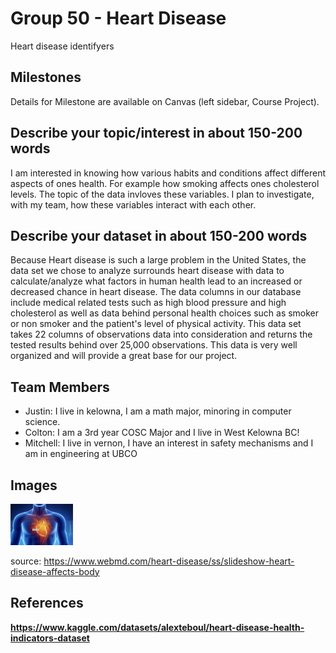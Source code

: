 # Group 50 - Heart Disease

Heart disease identifyers

## Milestones

Details for Milestone are available on Canvas (left sidebar, Course Project).

## Describe your topic/interest in about 150-200 words


I am interested in knowing how various habits and conditions affect different aspects of ones health. For example how smoking affects ones cholesterol levels. The topic of the data invloves these variables. I plan to investigate, with my team, how these variables interact with each other.
## Describe your dataset in about 150-200 words

Because Heart disease is such a large problem in the United States, the data set we chose to analyze surrounds heart disease with data to calculate/analyze what factors in human health lead to an increased or decreased chance in heart disease. The data columns in our database include medical related tests such as high blood pressure and high cholesterol as well as data behind personal health choices such as smoker or non smoker and the patient's level of physical activity. This data set takes 22 columns of observations data into consideration and returns the tested results behind over 25,000 observations. This data is very well organized and will provide a great base for our project.

## Team Members
- Justin: I live in kelowna, I am a math major, minoring in computer science. 
- Colton: I am a 3rd year COSC Major and I live in West Kelowna BC!
- Mitchell: I live in vernon, I have an interest in safety mechanisms and I am in engineering at UBCO

## Images

<img src ="./HD.png" width="100px">


source: https://www.webmd.com/heart-disease/ss/slideshow-heart-disease-affects-body
## References
**https://www.kaggle.com/datasets/alexteboul/heart-disease-health-indicators-dataset**
